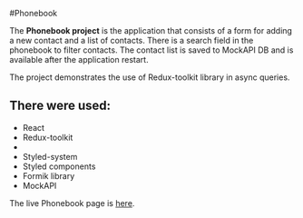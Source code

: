 #Phonebook

The **Phonebook project** is the application that consists of a form for adding
a new contact and a list of contacts. There is a search field in the phonebook
to filter contacts. The contact list is saved to MockAPI DB and is available
after the application restart.

The project demonstrates the use of Redux-toolkit library in async queries.

## There were used:

- React
- Redux-toolkit
-
- Styled-system
- Styled components
- Formik library
- MockAPI

The live Phonebook page is
[here](https://marisereda.github.io/goit-react-hw-07-phonebook/).
